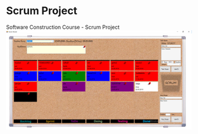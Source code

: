 # Scrum Project
Software Construction Course - Scrum Project
![alt text](https://github.com/oguzhanvrl/scrumproject/blob/master/scrum_ss.png)
